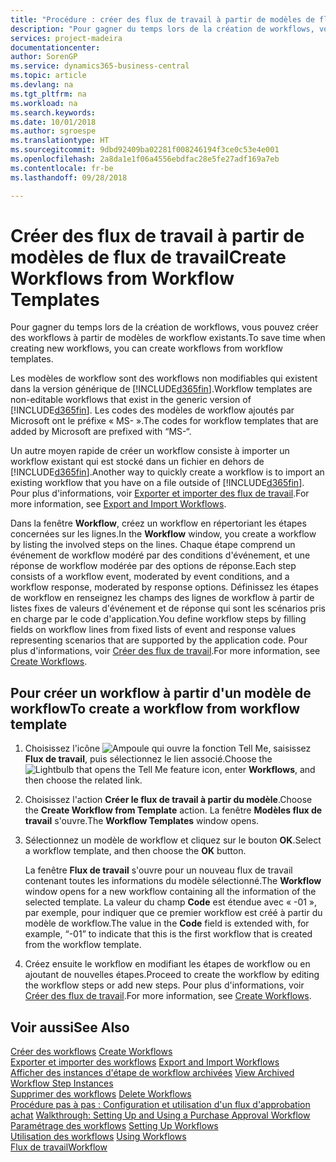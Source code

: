 ```yaml
---
title: "Procédure : créer des flux de travail à partir de modèles de flux de travail | Microsoft Docs"
description: "Pour gagner du temps lors de la création de workflows, vous pouvez créer des workflows à partir de modèles de workflow existants."
services: project-madeira
documentationcenter: 
author: SorenGP
ms.service: dynamics365-business-central
ms.topic: article
ms.devlang: na
ms.tgt_pltfrm: na
ms.workload: na
ms.search.keywords: 
ms.date: 10/01/2018
ms.author: sgroespe
ms.translationtype: HT
ms.sourcegitcommit: 9dbd92409ba02281f008246194f3ce0c53e4e001
ms.openlocfilehash: 2a8da1e1f06a4556ebdfac28e5fe27adf169a7eb
ms.contentlocale: fr-be
ms.lasthandoff: 09/28/2018

---
```

# <a name="create-workflows-from-workflow-templates"></a><span data-ttu-id="b4f3a-103">Créer des flux de travail à partir de modèles de flux de travail</span><span class="sxs-lookup"><span data-stu-id="b4f3a-103">Create Workflows from Workflow Templates</span></span>
<span data-ttu-id="b4f3a-104">Pour gagner du temps lors de la création de workflows, vous pouvez créer des workflows à partir de modèles de workflow existants.</span><span class="sxs-lookup"><span data-stu-id="b4f3a-104">To save time when creating new workflows, you can create workflows from workflow templates.</span></span>  

 <span data-ttu-id="b4f3a-105">Les modèles de workflow sont des workflows non modifiables qui existent dans la version générique de [!INCLUDE[d365fin](includes/d365fin_md.md)].</span><span class="sxs-lookup"><span data-stu-id="b4f3a-105">Workflow templates are non-editable workflows that exist in the generic version of [!INCLUDE[d365fin](includes/d365fin_md.md)].</span></span> <span data-ttu-id="b4f3a-106">Les codes des modèles de workflow ajoutés par Microsoft ont le préfixe « MS- ».</span><span class="sxs-lookup"><span data-stu-id="b4f3a-106">The codes for workflow templates that are added by Microsoft are prefixed with “MS-“.</span></span>  

 <span data-ttu-id="b4f3a-107">Un autre moyen rapide de créer un workflow consiste à importer un workflow existant qui est stocké dans un fichier en dehors de [!INCLUDE[d365fin](includes/d365fin_md.md)].</span><span class="sxs-lookup"><span data-stu-id="b4f3a-107">Another way to quickly create a workflow is to import an existing workflow that you have on a file outside of [!INCLUDE[d365fin](includes/d365fin_md.md)].</span></span> <span data-ttu-id="b4f3a-108">Pour plus d'informations, voir [Exporter et importer des flux de travail](across-how-to-export-and-import-workflows.md).</span><span class="sxs-lookup"><span data-stu-id="b4f3a-108">For more information, see [Export and Import Workflows](across-how-to-export-and-import-workflows.md).</span></span>  

<span data-ttu-id="b4f3a-109">Dans la fenêtre **Workflow**, créez un workflow en répertoriant les étapes concernées sur les lignes.</span><span class="sxs-lookup"><span data-stu-id="b4f3a-109">In the **Workflow** window, you create a workflow by listing the involved steps on the lines.</span></span> <span data-ttu-id="b4f3a-110">Chaque étape comprend un événement de workflow modéré par des conditions d'événement, et une réponse de workflow modérée par des options de réponse.</span><span class="sxs-lookup"><span data-stu-id="b4f3a-110">Each step consists of a workflow event, moderated by event conditions, and a workflow response, moderated by response options.</span></span> <span data-ttu-id="b4f3a-111">Définissez les étapes de workflow en renseignez les champs des lignes de workflow à partir de listes fixes de valeurs d'événement et de réponse qui sont les scénarios pris en charge par le code d'application.</span><span class="sxs-lookup"><span data-stu-id="b4f3a-111">You define workflow steps by filling fields on workflow lines from fixed lists of event and response values representing scenarios that are supported by the application code.</span></span> <span data-ttu-id="b4f3a-112">Pour plus d'informations, voir [Créer des flux de travail](across-how-to-create-workflows.md).</span><span class="sxs-lookup"><span data-stu-id="b4f3a-112">For more information, see [Create Workflows](across-how-to-create-workflows.md).</span></span>  

## <a name="to-create-a-workflow-from-workflow-template"></a><span data-ttu-id="b4f3a-113">Pour créer un workflow à partir d'un modèle de workflow</span><span class="sxs-lookup"><span data-stu-id="b4f3a-113">To create a workflow from workflow template</span></span>  
1.  <span data-ttu-id="b4f3a-114">Choisissez l'icône ![Ampoule qui ouvre la fonction Tell Me](media/ui-search/search_small.png "Dites-moi ce que vous voulez faire"), saisissez **Flux de travail**, puis sélectionnez le lien associé.</span><span class="sxs-lookup"><span data-stu-id="b4f3a-114">Choose the ![Lightbulb that opens the Tell Me feature](media/ui-search/search_small.png "Tell me what you want to do") icon, enter **Workflows**, and then choose the related link.</span></span>  
2.  <span data-ttu-id="b4f3a-115">Choisissez l'action **Créer le flux de travail à partir du modèle**.</span><span class="sxs-lookup"><span data-stu-id="b4f3a-115">Choose the **Create Workflow from Template** action.</span></span> <span data-ttu-id="b4f3a-116">La fenêtre **Modèles flux de travail** s'ouvre.</span><span class="sxs-lookup"><span data-stu-id="b4f3a-116">The **Workflow Templates** window opens.</span></span>  
3.  <span data-ttu-id="b4f3a-117">Sélectionnez un modèle de workflow et cliquez sur le bouton **OK**.</span><span class="sxs-lookup"><span data-stu-id="b4f3a-117">Select a workflow template, and then choose the **OK** button.</span></span>  

     <span data-ttu-id="b4f3a-118">La fenêtre **Flux de travail** s'ouvre pour un nouveau flux de travail contenant toutes les informations du modèle sélectionné.</span><span class="sxs-lookup"><span data-stu-id="b4f3a-118">The **Workflow** window opens for a new workflow containing all the information of the selected template.</span></span> <span data-ttu-id="b4f3a-119">La valeur du champ **Code** est étendue avec « -01 », par exemple, pour indiquer que ce premier workflow est créé à partir du modèle de workflow.</span><span class="sxs-lookup"><span data-stu-id="b4f3a-119">The value in the **Code** field is extended with, for example, “-01” to indicate that this is the first workflow that is created from the workflow template.</span></span>  
4.  <span data-ttu-id="b4f3a-120">Créez ensuite le workflow en modifiant les étapes de workflow ou en ajoutant de nouvelles étapes.</span><span class="sxs-lookup"><span data-stu-id="b4f3a-120">Proceed to create the workflow by editing the workflow steps or add new steps.</span></span> <span data-ttu-id="b4f3a-121">Pour plus d'informations, voir [Créer des flux de travail](across-how-to-create-workflows.md).</span><span class="sxs-lookup"><span data-stu-id="b4f3a-121">For more information, see [Create Workflows](across-how-to-create-workflows.md).</span></span>  

## <a name="see-also"></a><span data-ttu-id="b4f3a-122">Voir aussi</span><span class="sxs-lookup"><span data-stu-id="b4f3a-122">See Also</span></span>  
 <span data-ttu-id="b4f3a-123">[Créer des workflows](across-how-to-create-workflows.md) </span><span class="sxs-lookup"><span data-stu-id="b4f3a-123">[Create Workflows](across-how-to-create-workflows.md) </span></span>  
 <span data-ttu-id="b4f3a-124">[Exporter et importer des workflows](across-how-to-export-and-import-workflows.md) </span><span class="sxs-lookup"><span data-stu-id="b4f3a-124">[Export and Import Workflows](across-how-to-export-and-import-workflows.md) </span></span>  
 <span data-ttu-id="b4f3a-125">[Afficher des instances d'étape de workflow archivées](across-how-to-view-archived-workflow-step-instances.md) </span><span class="sxs-lookup"><span data-stu-id="b4f3a-125">[View Archived Workflow Step Instances](across-how-to-view-archived-workflow-step-instances.md) </span></span>  
 <span data-ttu-id="b4f3a-126">[Supprimer des workflows](across-how-to-delete-workflows.md) </span><span class="sxs-lookup"><span data-stu-id="b4f3a-126">[Delete Workflows](across-how-to-delete-workflows.md) </span></span>  
 <span data-ttu-id="b4f3a-127">[Procédure pas à pas : Configuration et utilisation d'un flux d'approbation achat](walkthrough-setting-up-and-using-a-purchase-approval-workflow.md) </span><span class="sxs-lookup"><span data-stu-id="b4f3a-127">[Walkthrough: Setting Up and Using a Purchase Approval Workflow](walkthrough-setting-up-and-using-a-purchase-approval-workflow.md) </span></span>  
 <span data-ttu-id="b4f3a-128">[Paramétrage des workflows](across-set-up-workflows.md) </span><span class="sxs-lookup"><span data-stu-id="b4f3a-128">[Setting Up Workflows](across-set-up-workflows.md) </span></span>  
 <span data-ttu-id="b4f3a-129">[Utilisation des workflows](across-use-workflows.md) </span><span class="sxs-lookup"><span data-stu-id="b4f3a-129">[Using Workflows](across-use-workflows.md) </span></span>  
 [<span data-ttu-id="b4f3a-130">Flux de travail</span><span class="sxs-lookup"><span data-stu-id="b4f3a-130">Workflow</span></span>](across-workflow.md)   


